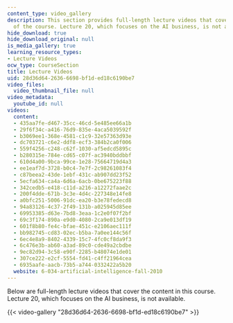 ```yaml
---
content_type: video_gallery
description: This section provides full-length lecture videos that cover the content
  of the course. Lecture 20, which focuses on the AI business, is not available.
hide_download: true
hide_download_original: null
is_media_gallery: true
learning_resource_types:
- Lecture Videos
ocw_type: CourseSection
title: Lecture Videos
uid: 28d36d64-2636-6698-bf1d-ed18c6190be7
video_files:
  video_thumbnail_file: null
video_metadata:
  youtube_id: null
videos:
  content:
  - 435aa7fe-d467-35cc-46cd-5e485ee66a1b
  - 29f6f34c-a416-76d9-835e-4aca5039592f
  - b3069ee1-368e-4581-c1c9-32e57363d93e
  - dc703721-c6e2-ddf8-ecf3-384b2ca0f006
  - 559f4256-c248-c62f-1030-af5edcd5895c
  - b280315e-784e-cd65-c07f-ac3940bddbbf
  - 610d4a00-9bca-99ce-1e28-75664719d4a3
  - ee1eaf7d-3728-b0c4-7e7f-2c98261083f4
  - c87beea2-43de-1ebf-431c-ab907dd23f52
  - 5ecfa634-ca4a-6d6a-6acb-0be675223f88
  - 342cedb5-e418-c11d-a216-a12272faae2c
  - 200f4dde-671b-3c3e-4d4c-227348e14fe8
  - a0bfc251-5006-91dc-ea20-b3e78fedecd8
  - 94a83126-4c37-2f49-131b-a025945d85ee
  - 69953385-d63e-7bd8-3eaa-1c2e0f07f2bf
  - 69c3f174-890a-e9d0-4080-2ca9e013df19
  - 601f8b80-fe4c-bfae-451c-e2106aec111f
  - bb982745-cd83-02ec-b5ba-7a0ee144c56f
  - 6ec4e8a9-8402-4339-15c7-4fc0cf8da9f3
  - 6c476e3b-ab60-a3ad-89c0-cde49a2cbdbe
  - 9ec82d94-3c58-e90f-2285-b48074e1de01
  - 307ce222-e2cf-5554-fd41-c4ff21964cea
  - 6935aafe-aacb-73b5-a744-0332422a5b20
  website: 6-034-artificial-intelligence-fall-2010
---
```


Below are full-length lecture videos that cover the content in this course. Lecture 20, which focuses on the AI business, is not available.

{{< video-gallery "28d36d64-2636-6698-bf1d-ed18c6190be7" >}}

